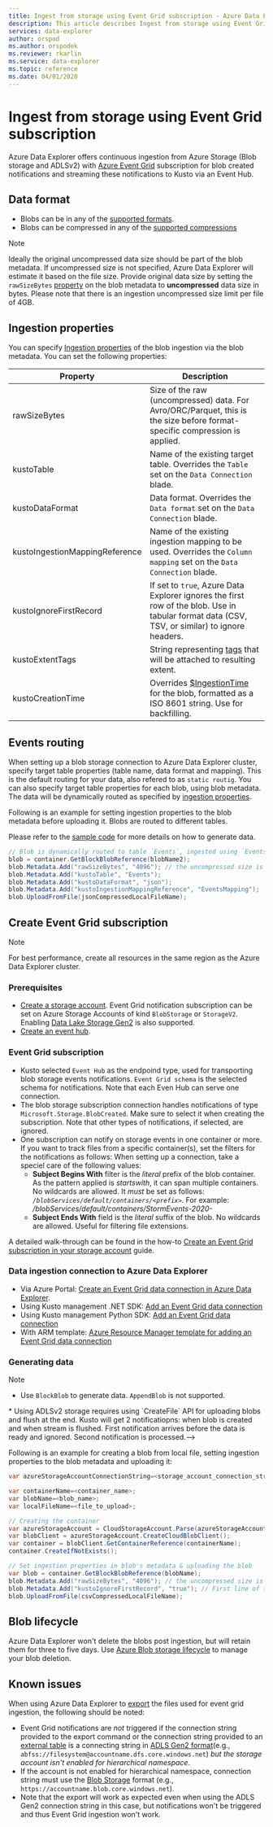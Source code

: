 ```yaml
---
title: Ingest from storage using Event Grid subscription - Azure Data Explorer | Microsoft Docs
description: This article describes Ingest from storage using Event Grid subscription in Azure Data Explorer.
services: data-explorer
author: orspod
ms.author: orspodek
ms.reviewer: rkarlin
ms.service: data-explorer
ms.topic: reference
ms.date: 04/01/2020
---
```

# Ingest from storage using Event Grid subscription

Azure Data Explorer offers continuous ingestion from Azure Storage (Blob storage and ADLSv2) with [Azure Event Grid](https://docs.microsoft.com/azure/event-grid/overview) subscription for blob created notifications and streaming these notifications to Kusto via an Event Hub.

## Data format

* Blobs can be in any of the [supported formats](../../../ingestion-supported-formats.md).
* Blobs can be compressed in any of the [supported compressions](../../../ingestion-supported-formats.md#supported-data-compression-formats)

> [!NOTE]
> Ideally the original uncompressed data size should be part of the blob metadata.
> If uncompressed size is not specified, Azure Data Explorer will estimate it based on the file size. 
> Provide original data size by setting the `rawSizeBytes` [property](#ingestion-properties) on the blob metadata to **uncompressed** data size in bytes.
> Please note that there is an ingestion uncompressed size limit per file of 4GB.

## Ingestion properties

You can specify [Ingestion properties](../../../ingestion-properties.md) of the blob ingestion via the blob metadata.
You can set the following properties:

|Property | Description|
|---|---|
| rawSizeBytes | Size of the raw (uncompressed) data. For Avro/ORC/Parquet, this is the size before format-specific compression is applied.|
| kustoTable |  Name of the existing target table. Overrides the `Table` set on the `Data Connection` blade. |
| kustoDataFormat |  Data format. Overrides the `Data format` set on the `Data Connection` blade. |
| kustoIngestionMappingReference |  Name of the existing ingestion mapping to be used. Overrides the `Column mapping` set on the `Data Connection` blade.|
| kustoIgnoreFirstRecord | If set to `true`, Azure Data Explorer ignores the first row of the blob. Use in tabular format data (CSV, TSV, or similar) to ignore headers. |
| kustoExtentTags | String representing [tags](../extents-overview.md#extent-tagging) that will be attached to resulting extent. |
| kustoCreationTime |  Overrides [$IngestionTime](../../query/ingestiontimefunction.md?pivots=azuredataexplorer) for the blob, formatted as a ISO 8601 string. Use for backfilling. |

## Events routing

When setting up a blob storage connection to Azure Data Explorer cluster, specify target table properties (table name, data format and mapping). This is the default routing for your data, also refered to as `static routig`.
You can also specify target table properties for each blob, using blob metadata. The data will be dynamically routed as specified by [ingestion properties](#ingestion-properties).

Following is an example for setting ingestion properties to the blob metadata before uploading it. 
Blobs are routed to different tables.

Please refer to the [sample code](#generating-data) for more details on how to generate data.

 ```csharp
// Blob is dynamically routed to table `Events`, ingested using `EventsMapping` data mapping
blob = container.GetBlockBlobReference(blobName2);
blob.Metadata.Add("rawSizeBytes", "4096‬"); // the uncompressed size is 4096 bytes
blob.Metadata.Add("kustoTable", "Events");
blob.Metadata.Add("kustoDataFormat", "json");
blob.Metadata.Add("kustoIngestionMappingReference", "EventsMapping");
blob.UploadFromFile(jsonCompressedLocalFileName);
```

## Create Event Grid subscription

> [!Note]
> For best performance, create all resources in the same region as the Azure Data Explorer cluster.

### Prerequisites

* [Create a storage account](https://docs.microsoft.com/azure/storage/common/storage-quickstart-create-account). 
  Event Grid notification subscription can be set on Azure Storage Accounts of kind `BlobStorage` or `StorageV2`. 
  Enabling [Data Lake Storage Gen2](https://docs.microsoft.com/azure/storage/blobs/data-lake-storage-introduction) is also supported.
* [Create an event hub](https://docs.microsoft.com/azure/event-hubs/event-hubs-create).

### Event Grid subscription

* Kusto selected `Event Hub` as the endpoind type, used for transporting blob storage events notifications. `Event Grid schema` is the selected schema for notifications. Note that each Even Hub can serve one connection.
* The blob storage subscription connection handles notifications of type `Microsoft.Storage.BlobCreated`. Make sure to select it when creating the subscription. Note that other types of notifications, if selected, are ignored.
* One subscription can notify on storage events in one container or more. If you want to track files from a specific container(s), set the filters for the notifications as follows:
When setting up a connection, take a speciel care of the following values: 
   * **Subject Begins With** filter is the *literal* prefix of the blob container. As the pattern applied is *startswith*, it can span multiple containers. No wildcards are allowed.
     It *must* be set as follows: *`/blobServices/default/containers/<prefix>`*. For example: */blobServices/default/containers/StormEvents-2020-*
   * **Subject Ends With** field is the *literal* suffix of the blob. No wildcards are allowed. Useful for filtering file extensions.

A detailed walk-through can be found in the how-to [Create an Event Grid subscription in your storage account](../../../ingest-data-event-grid.md#create-an-event-grid-subscription-in-your-storage-account) guide.

### Data ingestion connection to Azure Data Explorer

* Via Azure Portal: [Create an Event Grid data connection in Azure Data Explorer](../../../ingest-data-event-grid.md#create-an-event-grid-data-connection-in-azure-data-explorer).
* Using Kusto management .NET SDK: [Add an Event Grid data connection](../../../data-connection-event-grid-csharp.md#add-an-event-grid-data-connection)
* Using Kusto management Python SDK: [Add an Event Grid data connection](../../../data-connection-event-grid-python.md#add-an-event-grid-data-connection)
* With ARM template: [Azure Resource Manager template for adding an Event Grid data connection](../../../data-connection-event-grid-resource-manager.md#azure-resource-manager-template-for-adding-an-event-grid-data-connection)

### Generating data

> [!NOTE]
> * Use `BlockBlob` to generate data. `AppendBlob` is not supported.
<!--> * Using ADLSv2 storage requires using `CreateFile` API for uploading blobs and flush at the end. 
    Kusto will get 2 notificatiopns: when blob is created and when stream is flushed. First notification arrives before the data is ready and ignored. Second notification is processed.-->

Following is an example for creating a blob from local file, setting ingestion properties to the blob metadata and uploading it:

 ```csharp
 var azureStorageAccountConnectionString=<storage_account_connection_string>;

var containerName=<container_name>;
var blobName=<blob_name>;
var localFileName=<file_to_upload>;

// Creating the container
var azureStorageAccount = CloudStorageAccount.Parse(azureStorageAccountConnectionString);
var blobClient = azureStorageAccount.CreateCloudBlobClient();
var container = blobClient.GetContainerReference(containerName);
container.CreateIfNotExists();

// Set ingestion properties in blob's metadata & uploading the blob
var blob = container.GetBlockBlobReference(blobName);
blob.Metadata.Add("rawSizeBytes", "4096‬"); // the uncompressed size is 4096 bytes
blob.Metadata.Add("kustoIgnoreFirstRecord", "true"); // First line of this csv file are headers
blob.UploadFromFile(csvCompressedLocalFileName);
```

## Blob lifecycle

Azure Data Explorer won't delete the blobs post ingestion, but will retain them for three to five days. Use [Azure Blob storage lifecycle](https://docs.microsoft.com/azure/storage/blobs/storage-lifecycle-management-concepts?tabs=azure-portal) to manage your blob deletion.

## Known issues

When using Azure Data Explorer to [export](../../management/data-export/export-data-to-storage) the files used for event grid ingestion, the following should be noted: 
* Event Grid notifications are *not* triggered if the connection string provided to the export command or the connection string provided to an [external table](../../management/data-export/export-data-to-an-external-table) is a connecting string in [ADLS Gen2 format](../../api/connection-strings/storage#azure-data-lake-store)(e.g., `abfss://filesystem@accountname.dfs.core.windows.net`) *but the storage account isn't enabled for hierarchical namespace*. 
 * If the account is not enabled for hierarchical namespace, connection string must use the [Blob Storage](../../api/connection-strings/storage#azure-storage-blob) format (e.g., `https://accountname.blob.core.windows.net`). 
 * Note that the export will work as expected even when using the ADLS Gen2 connection string in this case, but notifications won't be triggered and thus Event Grid ingestion won't work. 